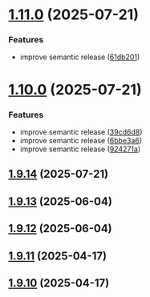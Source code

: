# [1.11.0](https://github.com/msobiecki/boilerplate-express-server/compare/v1.10.0...v1.11.0) (2025-07-21)


### Features

* improve semantic release ([61db201](https://github.com/msobiecki/boilerplate-express-server/commit/61db201d7cbe66836b3f34e9ccebfd51d046a65a))

# [1.10.0](https://github.com/msobiecki/boilerplate-express-server/compare/v1.9.14...v1.10.0) (2025-07-21)


### Features

* improve semantic release ([39cd6d8](https://github.com/msobiecki/boilerplate-express-server/commit/39cd6d8f719e2dd7ad9e4f4041d79c64a667558d))
* improve semantic release ([6bbe3a6](https://github.com/msobiecki/boilerplate-express-server/commit/6bbe3a6ccf62f3f8708bfcb461f320ee5d698a60))
* improve semantic release ([924271a](https://github.com/msobiecki/boilerplate-express-server/commit/924271a0aaab445215b2e7ff1f5952acd96b79c2))

## [1.9.14](https://github.com/msobiecki/boilerplate-express-server/compare/v1.9.13...v1.9.14) (2025-07-21)



## [1.9.13](https://github.com/msobiecki/boilerplate-express-server/compare/v1.9.12...v1.9.13) (2025-06-04)



## [1.9.12](https://github.com/msobiecki/boilerplate-express-server/compare/v1.9.11...v1.9.12) (2025-06-04)



## [1.9.11](https://github.com/msobiecki/boilerplate-express-server/compare/v1.9.10...v1.9.11) (2025-04-17)



## [1.9.10](https://github.com/msobiecki/boilerplate-express-server/compare/v1.9.9...v1.9.10) (2025-04-17)
